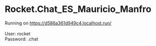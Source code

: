 # Rocket.Chat_ES_Mauricio_Manfro

Running on https://d586a361d949c4.localhost.run/
<br><br>
User: rocket
<br>
Password: .chat
